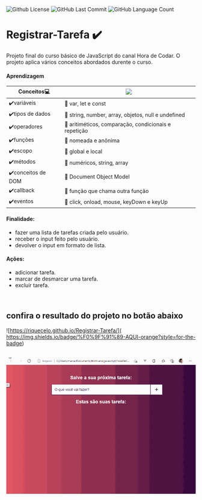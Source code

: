 <img alt="Github License" src="https://img.shields.io/github/license/Riquecelo/registrar-tarefa" /> <img alt="GitHub Last Commit" src="https://img.shields.io/github/last-commit/Riquecelo/registrar-tarefa" /> <img alt="GitHub Language Count" src="https://img.shields.io/github/languages/count/Riquecelo/registrar-tarefa" /> 
# Registrar-Tarefa ✔️

Projeto final do curso básico de JavaScript do canal Hora de Codar. O projeto aplica vários conceitos abordados durente o curso.<br>

#### Aprendizagem
|Conceitos:computer:|![](https://img.shields.io/badge/JavaScript-F7DF1E?style=for-the-badge&logo=javascript&logoColor=black)<br>|
|---------|--------
|✔️variáveis|📃 var, let e const|
|✔️tipos de dados|📃 string, number, array, objetos, null e undefined|
|✔️operadores|📃 aritiméticos, comparação, condicionais e repetição|
|✔️funções|📃 nomeada e anônima|
|✔️escopo|📃 global e local|
|✔️métodos|📃 numéricos, string, array|
|✔️conceitos de DOM|📃 Document Object Model|
|✔️callback|📃 função que chama outra função|
|✔️eventos|📃 click, onload, mouse, keyDown e keyUp|



#### Finalidade:<br> 
- fazer uma lista de tarefas criada pelo usuário.
- receber o input feito pelo usuário.
- devolver o input em formato de lista.
#### Ações:<br>
- adicionar tarefa.
- marcar de desmarcar uma tarefa.
- excluir tarefa.
<br>

## confira o resultado do projeto no botão abaixo <br>
![https://riquecelo.github.io/Registrar-Tarefa/]( https://img.shields.io/badge/%F0%9F%91%89-AQUI-orange?style=for-the-badge)


##
![](https://github.com/Riquecelo/Registrar-Tarefa/blob/main/gif/tarefaComJS.gif)
